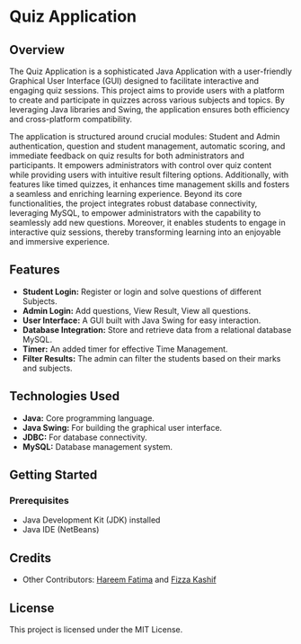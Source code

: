 # Quiz Application


## Overview
The Quiz Application is a sophisticated Java Application with a user-friendly Graphical User Interface (GUI) designed to facilitate interactive and engaging quiz sessions. This project aims to provide users with a platform to create and participate in quizzes across various subjects and topics. By leveraging Java libraries and Swing, the application ensures both efficiency and cross-platform compatibility.

The application is structured around crucial modules: Student and Admin authentication, question and student management, automatic scoring, and immediate feedback on quiz results for both administrators and participants. It empowers administrators with control over quiz content while providing users with intuitive result filtering options. Additionally, with features like timed quizzes, it enhances time management skills and fosters a seamless and enriching learning experience. Beyond its core functionalities, the project integrates robust database connectivity, leveraging MySQL, to empower administrators with the capability to seamlessly add new questions. Moreover, it enables students to engage in interactive quiz sessions, thereby transforming learning into an enjoyable and immersive experience.

## Features
- **Student Login:** Register or login and solve questions of different Subjects.
- **Admin Login:** Add questions, View Result, View all questions.
- **User Interface:** A GUI built with Java Swing for easy interaction.
- **Database Integration:** Store and retrieve data from a relational database MySQL.
- **Timer:** An added timer for effective Time Management.
- **Filter Results:** The admin can filter the students based on their marks and subjects.

## Technologies Used
- **Java:** Core programming language.
- **Java Swing:** For building the graphical user interface.
- **JDBC:** For database connectivity.
- **MySQL:** Database management system.

## Getting Started
### Prerequisites
- Java Development Kit (JDK) installed
- Java IDE (NetBeans)

## Credits
- Other Contributors: [Hareem Fatima](https://github.com/HareemFatima5) and [Fizza Kashif](https://github.com/fizza49)

## License



This project is licensed under the MIT License.
